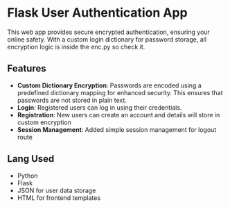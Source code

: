 # Flask User Authentication App

This web app provides secure encrypted authentication, ensuring your online safety. With a custom login dictionary for password storage, all encryption logic is inside the enc.py so check it.

## Features


- **Custom Dictionary Encryption**: Passwords are encoded using a predefined dictionary mapping for enhanced security. This ensures that passwords are not stored in plain text.
- **Login**: Registered users can log in using their credentials.
- **Registration**: New users can create an account and details will store in custom encryption
- **Session Management**: Added simple session management for logout route


## Lang Used

- Python
- Flask
- JSON for user data storage
- HTML for frontend templates
